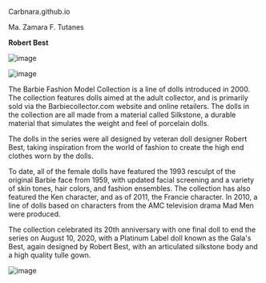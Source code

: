 Carbnara.github.io

Ma. Zamara F. Tutanes

**Robert Best**

![image](https://github.com/Carbnara/Carbnara.github.io/assets/152352545/eca9afad-3805-48cd-81c8-6bb1b2d76624) 

![image](https://i.pinimg.com/564x/00/7e/33/007e338dac399deb3d33b825e40d6121.jpg)



The Barbie Fashion Model Collection is a line of dolls introduced in 2000. The collection features dolls aimed at the adult collector, and is primarily sold via the Barbiecollector.com website and online retailers. The dolls in the collection are all made from a material called Silkstone, a durable material that simulates the weight and feel of porcelain dolls.


The dolls in the series were all designed by veteran doll designer Robert Best, taking inspiration from the world of fashion to create the high end clothes worn by the dolls.


To date, all of the female dolls have featured the 1993 resculpt of the original Barbie face from 1959, with updated facial screening and a variety of skin tones, hair colors, and fashion ensembles. The collection has also featured the Ken character, and as of 2011, the Francie character. In 2010, a line of dolls based on characters from the AMC television drama Mad Men were produced.


The collection celebrated its 20th anniversary with one final doll to end the series on August 10, 2020, with a Platinum Label doll known as the Gala's Best, again designed by Robert Best, with an articulated silkstone body and a high quality tulle gown.

![image](https://i.pinimg.com/564x/00/7e/33/007e338dac399deb3d33b825e40d6121.jpg)
